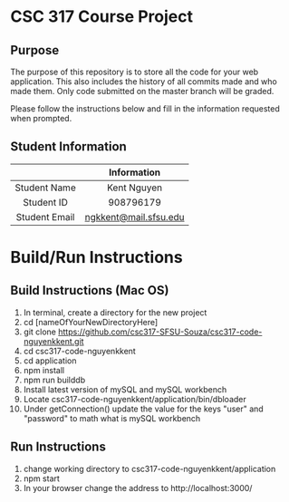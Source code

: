 # CSC 317 Course Project

## Purpose

The purpose of this repository is to store all the code for your web application. This also includes the history of all commits made and who made them. Only code submitted on the master branch will be graded.

Please follow the instructions below and fill in the information requested when prompted.

## Student Information

|               |        Information       |
|:-------------:|:------------------------:|
| Student Name  | Kent Nguyen              |
| Student ID    | 908796179                |
| Student Email | ngkkent@mail.sfsu.edu    |



# Build/Run Instructions

## Build Instructions (Mac OS)
1. In terminal, create a directory for the new project
2. cd [nameOfYourNewDirectoryHere]
3. git clone https://github.com/csc317-SFSU-Souza/csc317-code-nguyenkkent.git
4. cd csc317-code-nguyenkkent
5. cd application
6. npm install
7. npm run builddb
8. Install latest version of mySQL and mySQL workbench
9. Locate csc317-code-nguyenkkent/application/bin/dbloader
10. Under getConnection() update the value for the keys "user" and "password" to math what is mySQL workbench

## Run Instructions
1. change working directory to csc317-code-nguyenkkent/application
2. npm start
3. In your browser change the address to http://localhost:3000/
